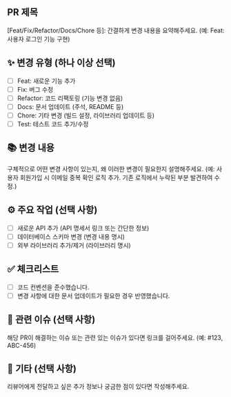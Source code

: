 ## PR 제목
[Feat/Fix/Refactor/Docs/Chore 등]: 간결하게 변경 내용을 요약해주세요. (예: Feat: 사용자 로그인 기능 구현)

## ✨ 변경 유형 (하나 이상 선택)
- [ ] Feat: 새로운 기능 추가
- [ ] Fix: 버그 수정
- [ ] Refactor: 코드 리팩토링 (기능 변경 없음)
- [ ] Docs: 문서 업데이트 (주석, README 등)
- [ ] Chore: 기타 변경 (빌드 설정, 라이브러리 업데이트 등)
- [ ] Test: 테스트 코드 추가/수정

## 📚 변경 내용
구체적으로 어떤 변경 사항이 있는지, 왜 이러한 변경이 필요한지 설명해주세요.
(예: 사용자 회원가입 시 이메일 중복 확인 로직 추가. 기존 로직에서 누락된 부분 발견하여 수정.)

## ⚙️ 주요 작업 (선택 사항)
- [ ] 새로운 API 추가 (API 명세서 링크 또는 간단한 정보)
- [ ] 데이터베이스 스키마 변경 (변경 내용 명시)
- [ ] 외부 라이브러리 추가/제거 (라이브러리 명시)

## ✅ 체크리스트
- [ ] 코드 컨벤션을 준수했습니다.
- [ ] 변경 사항에 대한 문서 업데이트가 필요한 경우 반영했습니다.

## 🔗 관련 이슈 (선택 사항)
해당 PR이 해결하는 이슈 또는 관련 있는 이슈가 있다면 링크를 걸어주세요.
(예: #123, ABC-456)

## 💬 기타 (선택 사항)
리뷰어에게 전달하고 싶은 추가 정보나 궁금한 점이 있다면 작성해주세요.